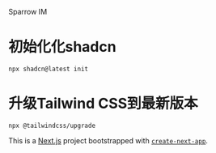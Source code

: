 Sparrow IM

# 初始化化shadcn

```
npx shadcn@latest init
```

# 升级Tailwind CSS到最新版本

```
npx @tailwindcss/upgrade
```
This is a [Next.js](https://nextjs.org/) project bootstrapped with [`create-next-app`](https://github.com/vercel/next.js/tree/canary/packages/create-next-app).